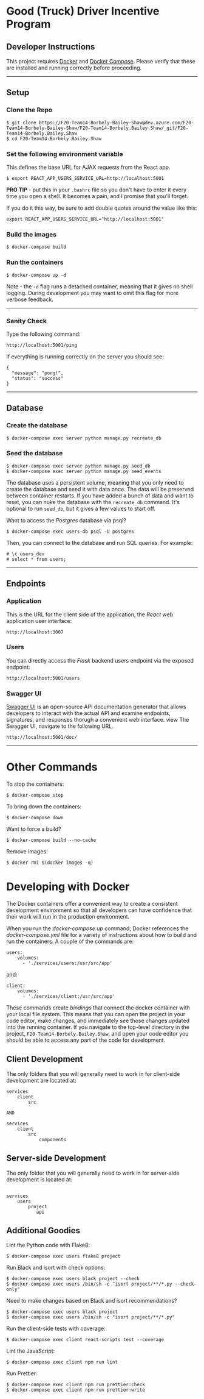 # Good (Truck) Driver Incentive Program

## Developer Instructions

This project requires [Docker](https://docs.docker.com/get-docker/) and [Docker Compose](https://docs.docker.com/compose/install/). Please verify that these are installed and running correctly before proceeding.

---
## Setup

### Clone the Repo
```
$ git clone https://F20-Team14-Borbely-Bailey-Shaw@dev.azure.com/F20-Team14-Borbely-Bailey-Shaw/F20-Team14-Borbely.Bailey.Shaw/_git/F20-Team14-Borbely.Bailey.Shaw
$ cd F20-Team14-Borbely.Bailey.Shaw
```
### Set the following environment variable

This defines the base URL for AJAX requests from the React app. 
 
```
$ export REACT_APP_USERS_SERVICE_URL=http://localhost:5001
```
**PRO TIP** - put this in your `.bashrc` file so you don't have to enter it every time you open a shell. It becomes a pain, and I promise that you'll forget.

If you do it this way, be sure to add double quotes around the value like this:
```
export REACT_APP_USERS_SERVICE_URL="http://localhost:5001"
```

### Build the images
```
$ docker-compose build
```

### Run the containers
```
$ docker-compose up -d
```
Note - the `-d` flag runs a detached container, meaning that it gives no shell logging. During development you may want to omit this flag for more verbose feedback. 

---

### Sanity Check

Type the following command:
```
http://localhost:5001/ping
```
If everything is running correctly on the server you should see:
```
{
  "message": "pong!",
  "status": "success"
}
```
---
## Database
### Create the database
```
$ docker-compose exec server python manage.py recreate_db
```

### Seed the database
```
$ docker-compose exec server python manage.py seed_db
$ docker-compose exec server python manage.py seed_events
```
The database uses a persistent volume, meaning that you only need to create the database and seed it with data once. The data will be preserved between container restarts. If you have added a bunch of data and want to reset, you can nuke the database with the `recreate_db` command. It's optional to run `seed_db`, but it gives a few values to start off.


Want to access the *Postgres* database via psql?
```
$ docker-compose exec users-db psql -U postgres
```
Then, you can connect to the database and run SQL queries. For example:
```
# \c users_dev
# select * from users;
```

---
## Endpoints

### Application

This is the URL for the client side of the application, the *React* web application user interface:
```
http://localhost:3007
```

### Users

You can directly access the *Flask* backend users endpoint via the exposed endpoint:
```
http://localhost:5001/users
```

### Swagger UI

[Swagger UI](https://swagger.io/tools/swagger-ui/) is an open-source API documentation generator that allows developers to interact with the actual API and examine endpoints, signatures, and responses thorugh a convenient web interface. view The Swagger UI, navigate to the following URL. 

```
http://localhost:5001/doc/
```
---

# Other Commands

To stop the containers:
```
$ docker-compose stop
```
To bring down the containers:
```
$ docker-compose down
```
Want to force a build?
```
$ docker-compose build --no-cache
```
Remove images:
```
$ docker rmi $(docker images -q)
```

# Developing with Docker

The Docker containers offer a convenient way to create a consistent development environment so that all developers can have confidence that their work will run in the production environment.  

When you run the *docker-compose up* command, Docker references the *docker-compose.yml* file for a variety of instructions about how to build and run the containers. A couple of the commands are:
```
users:
    volumes:
      - './services/users:/usr/src/app'
```
and:
```
client:
    volumes:
      - './services/client:/usr/src/app'
```
These commands create *bindings* that connect the docker container with your local file system. This means that you can open the project in your code editor, make changes, and immediately see those changes updated into the running container.
If you navigate to the top-level directory in the project, `F20-Team14-Borbely.Bailey.Shaw`, and open your code editor you should be able to access any part of the code for development. 

## Client Development
The only folders that you will generally need to work in for client-side development are located at:
```
services
    client
        src

AND

services
    client
        src
            components
```

## Server-side Development
The only folder that you will generally need to work in for server-side development is located at:
```

services
    users
        project
           api

```

## Additional Goodies

Lint the Python code with Flake8:
```
$ docker-compose exec users flake8 project
```
Run Black and isort with check options:
```
$ docker-compose exec users black project --check
$ docker-compose exec users /bin/sh -c "isort project/**/*.py --check-only"
```
Need to make changes based on Black and isort recommendations?
```
$ docker-compose exec users black project
$ docker-compose exec users /bin/sh -c "isort project/**/*.py"
```
Run the client-side tests with coverage:
```
$ docker-compose exec client react-scripts test --coverage
```
Lint the JavaScript:
```
$ docker-compose exec client npm run lint
```
Run Prettier:
```
$ docker-compose exec client npm run prettier:check
$ docker-compose exec client npm run prettier:write
```

















